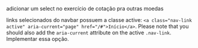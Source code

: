 adicionar um select no exercício de cotação pra outras moedas

links selecionados do navbar possuem a classe active: `<a class="nav-link active" aria-current="page" href="/#">Início</a>`. Please note that you should also add the `aria-current` attribute on the active `.nav-link`. Implementar essa opção.
